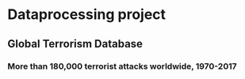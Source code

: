 # Dataprocessing project
## Global Terrorism Database
### More than 180,000 terrorist attacks worldwide, 1970-2017
